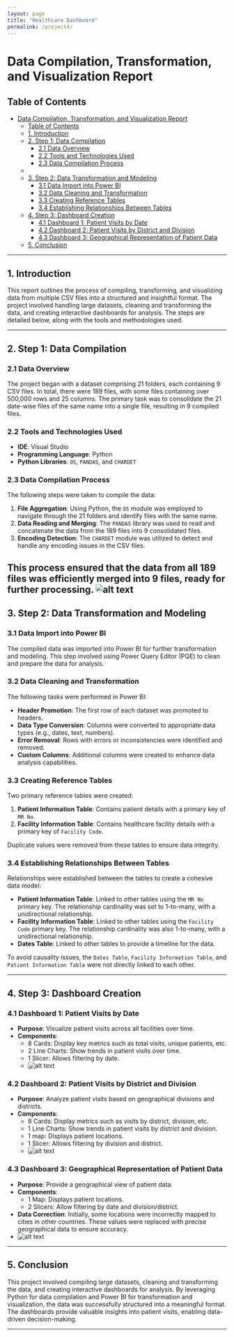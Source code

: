 ```yaml
---
layout: page
title: "Healthcare Dashboard"
permalink: /project4/
---
```


# Data Compilation, Transformation, and Visualization Report

## Table of Contents
- [Data Compilation, Transformation, and Visualization Report](#data-compilation-transformation-and-visualization-report)
  - [Table of Contents](#table-of-contents)
  - [1. Introduction](#1-introduction)
  - [2. Step 1: Data Compilation](#2-step-1-data-compilation)
    - [2.1 Data Overview](#21-data-overview)
    - [2.2 Tools and Technologies Used](#22-tools-and-technologies-used)
    - [2.3 Data Compilation Process](#23-data-compilation-process)
  - [](#)
  - [3. Step 2: Data Transformation and Modeling](#3-step-2-data-transformation-and-modeling)
    - [3.1 Data Import into Power BI](#31-data-import-into-power-bi)
    - [3.2 Data Cleaning and Transformation](#32-data-cleaning-and-transformation)
    - [3.3 Creating Reference Tables](#33-creating-reference-tables)
    - [3.4 Establishing Relationships Between Tables](#34-establishing-relationships-between-tables)
  - [4. Step 3: Dashboard Creation](#4-step-3-dashboard-creation)
    - [4.1 Dashboard 1: Patient Visits by Date](#41-dashboard-1-patient-visits-by-date)
    - [4.2 Dashboard 2: Patient Visits by District and Division](#42-dashboard-2-patient-visits-by-district-and-division)
    - [4.3 Dashboard 3: Geographical Representation of Patient Data](#43-dashboard-3-geographical-representation-of-patient-data)
  - [5. Conclusion](#5-conclusion)

---

## 1. Introduction
This report outlines the process of compiling, transforming, and visualizing data from multiple CSV files into a structured and insightful format. The project involved handling large datasets, cleaning and transforming the data, and creating interactive dashboards for analysis. The steps are detailed below, along with the tools and methodologies used.

---

## 2. Step 1: Data Compilation

### 2.1 Data Overview
The project began with a dataset comprising 21 folders, each containing 9 CSV files. In total, there were 189 files, with some files containing over 500,000 rows and 25 columns. The primary task was to consolidate the 21 date-wise files of the same name into a single file, resulting in 9 compiled files.

### 2.2 Tools and Technologies Used
- **IDE**: Visual Studio
- **Programming Language**: Python
- **Python Libraries**: `OS`, `PANDAS`, and `CHARDET`

### 2.3 Data Compilation Process
The following steps were taken to compile the data:
1. **File Aggregation**: Using Python, the `OS` module was employed to navigate through the 21 folders and identify files with the same name.
2. **Data Reading and Merging**: The `PANDAS` library was used to read and concatenate the data from the 189 files into 9 consolidated files.
3. **Encoding Detection**: The `CHARDET` module was utilized to detect and handle any encoding issues in the CSV files.

This process ensured that the data from all 189 files was efficiently merged into 9 files, ready for further processing.
![alt text](image-26.png)
---

## 3. Step 2: Data Transformation and Modeling

### 3.1 Data Import into Power BI
The compiled data was imported into Power BI for further transformation and modeling. This step involved using Power Query Editor (PQE) to clean and prepare the data for analysis.

### 3.2 Data Cleaning and Transformation
The following tasks were performed in Power BI:
- **Header Promotion**: The first row of each dataset was promoted to headers.
- **Data Type Conversion**: Columns were converted to appropriate data types (e.g., dates, text, numbers).
- **Error Removal**: Rows with errors or inconsistencies were identified and removed.
- **Custom Columns**: Additional columns were created to enhance data analysis capabilities.

### 3.3 Creating Reference Tables
Two primary reference tables were created:
1. **Patient Information Table**: Contains patient details with a primary key of `MR No`.
2. **Facility Information Table**: Contains healthcare facility details with a primary key of `Facility Code`.

Duplicate values were removed from these tables to ensure data integrity.

### 3.4 Establishing Relationships Between Tables
Relationships were established between the tables to create a cohesive data model:
- **Patient Information Table**: Linked to other tables using the `MR No` primary key. The relationship cardinality was set to 1-to-many, with a unidirectional relationship.
- **Facility Information Table**: Linked to other tables using the `Facility Code` primary key. The relationship cardinality was also 1-to-many, with a unidirectional relationship.
- **Dates Table**: Linked to other tables to provide a timeline for the data.

To avoid causality issues, the `Dates Table`, `Facility Information Table`, and `Patient Information Table` were not directly linked to each other.

---

## 4. Step 3: Dashboard Creation

### 4.1 Dashboard 1: Patient Visits by Date
- **Purpose**: Visualize patient visits across all facilities over time.
- **Components**:
  - 8 Cards: Display key metrics such as total visits, unique patients, etc.
  - 2 Line Charts: Show trends in patient visits over time.
  - 1 Slicer: Allows filtering by date.
  - ![alt text](image-27.png)

### 4.2 Dashboard 2: Patient Visits by District and Division
- **Purpose**: Analyze patient visits based on geographical divisions and districts.
- **Components**:
  - 8 Cards: Display metrics such as visits by district, division, etc.
  - 1 Line Charts: Show trends in patient visits by district and division.
  - 1 map: Displays patient locations.
  - 1 Slicer: Allows filtering by division and district.
  - ![alt text](image-28.png)

### 4.3 Dashboard 3: Geographical Representation of Patient Data
- **Purpose**: Provide a geographical view of patient data.
- **Components**:
  - 1 Map: Displays patient locations.
  - 2 Slicers: Allow filtering by date and division/district.
- **Data Correction**: Initially, some locations were incorrectly mapped to cities in other countries. These values were replaced with precise geographical data to ensure accuracy.
- ![alt text](image-29.png)

---

## 5. Conclusion
This project involved compiling large datasets, cleaning and transforming the data, and creating interactive dashboards for analysis. By leveraging Python for data compilation and Power BI for transformation and visualization, the data was successfully structured into a meaningful format. The dashboards provide valuable insights into patient visits, enabling data-driven decision-making.

---
